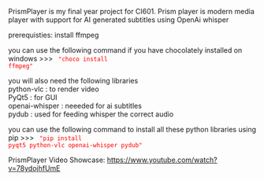 PrismPlayer is my final year project for CI601. 
Prism player is modern media player with support for AI generated subtitles using OpenAi whisper

prerequisties: install ffmpeg 

you can use the following command if you have chocolately installed on windows >>> <code style="color : red"> "choco install ffmpeg" </code>

you will also need the following libraries <br />
python-vlc : to render video <br />
PyQt5 : for GUI<br />
openai-whisper : neeeded for ai subtitles <br />
pydub : used for feeding whisper the correct audio<br />

you can use the following command to install all these python libraries using pip >>> <code style="color : red"> "pip install pyqt5 python-vlc openai-whisper pydub" </code>

PrismPlayer Video Showcase: https://www.youtube.com/watch?v=78ydojhfUmE
